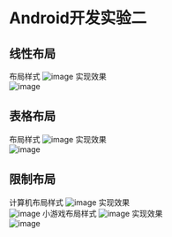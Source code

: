# Android开发实验二
## 线性布局
布局样式
![image](screenshot/1.png)
实现效果<br>
![image](screenshot/2.png)
## 表格布局
布局样式
![image](screenshot/3.png)
实现效果<br>
![image](screenshot/4.png)
## 限制布局
计算机布局样式
![image](screenshot/5.png)
实现效果<br>
![image](screenshot/6.png)
小游戏布局样式
![image](screenshot/7.png)
实现效果<br>
![image](screenshot/8.png)